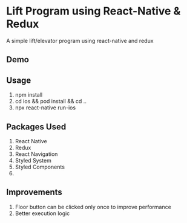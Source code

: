# Lift Program using React-Native & Redux
A simple lift/elevator program using react-native and redux

## Demo


## Usage
1. npm install
2. cd ios && pod install && cd ..
3. npx react-native run-ios

## Packages Used
1. React Native 
2. Redux
3. React Navigation
4. Styled System
5. Styled Components
6. 

## Improvements
1. Floor button can be clicked only once to improve performance
2. Better execution logic 

